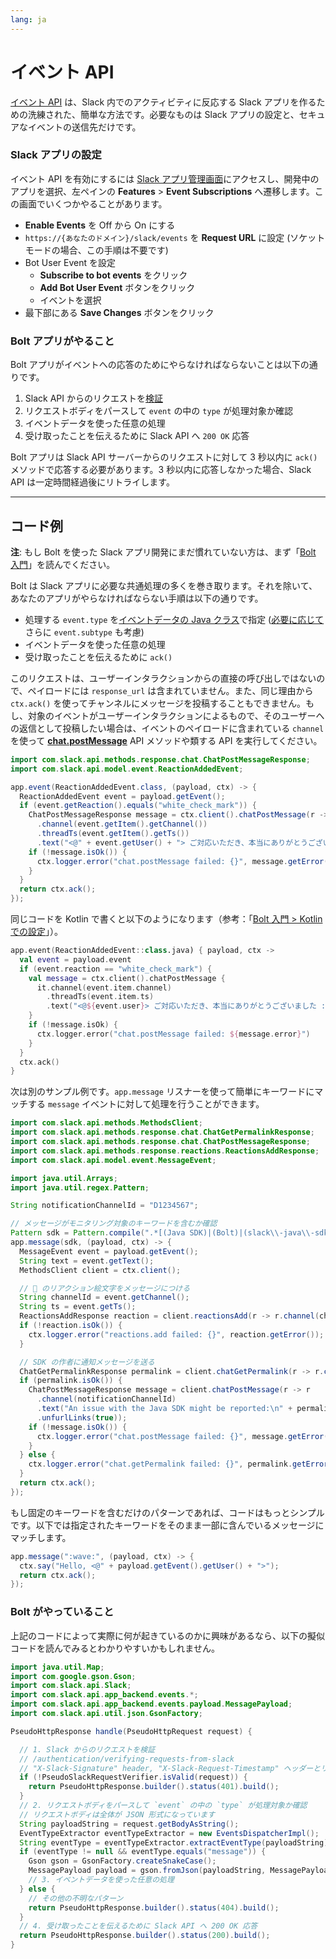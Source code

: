 ```yaml
---
lang: ja
---
```


# イベント API

[イベント API](/apis/events-api/) は、Slack 内でのアクティビティに反応する Slack アプリを作るための洗練された、簡単な方法です。必要なものは Slack アプリの設定と、セキュアなイベントの送信先だけです。

### Slack アプリの設定

イベント API を有効にするには [Slack アプリ管理画面](http://api.slack.com/apps)にアクセスし、開発中のアプリを選択、左ペインの **Features** > **Event Subscriptions** へ遷移します。この画面でいくつかやることがあります。

* **Enable Events** を Off から On にする
* `https://{あなたのドメイン}/slack/events` を **Request URL** に設定 (ソケットモードの場合、この手順は不要です)
* Bot User Event を設定
  * **Subscribe to bot events** をクリック
  * **Add Bot User Event** ボタンをクリック
  * イベントを選択
* 最下部にある **Save Changes** ボタンをクリック


### Bolt アプリがやること

Bolt アプリがイベントへの応答のためにやらなければならないことは以下の通りです。

1. Slack API からのリクエストを[検証](/authentication/verifying-requests-from-slack)
1. リクエストボディをパースして `event` の中の `type` が処理対象か確認
1. イベントデータを使った任意の処理
1. 受け取ったことを伝えるために Slack API へ `200 OK` 応答

Bolt アプリは Slack API サーバーからのリクエストに対して 3 秒以内に `ack()` メソッドで応答する必要があります。3 秒以内に応答しなかった場合、Slack API は一定時間経過後にリトライします。

---
## コード例

**注**: もし Bolt を使った Slack アプリ開発にまだ慣れていない方は、まず「[Bolt 入門](/java-slack-sdk/guides/getting-started-with-bolt)」を読んでください。

Bolt は Slack アプリに必要な共通処理の多くを巻き取ります。それを除いて、あなたのアプリがやらなければならない手順は以下の通りです。

* 処理する `event.type` を[イベントデータの Java クラス](https://oss.sonatype.org/service/local/repositories/releases/archive/com/slack/api/slack-api-model/sdkLatestVersion/slack-api-model-sdkLatestVersion-javadoc.jar/!/com/slack/api/model/event/Event.html)で指定 ([必要に応じて](/reference/events/message)さらに `event.subtype` も考慮)
* イベントデータを使った任意の処理
* 受け取ったことを伝えるために `ack()`

このリクエストは、ユーザーインタラクションからの直接の呼び出しではないので、ペイロードには `response_url` は含まれていません。また、同じ理由から `ctx.ack()` を使ってチャンネルにメッセージを投稿することもできません。もし、対象のイベントがユーザーインタラクションによるもので、そのユーザーへの返信として投稿したい場合は、イベントのペイロードに含まれている `channel` を使って [**chat.postMessage**](/reference/methods/chat.postMessage) API メソッドや類する API を実行してください。

```java
import com.slack.api.methods.response.chat.ChatPostMessageResponse;
import com.slack.api.model.event.ReactionAddedEvent;

app.event(ReactionAddedEvent.class, (payload, ctx) -> {
  ReactionAddedEvent event = payload.getEvent();
  if (event.getReaction().equals("white_check_mark")) {
    ChatPostMessageResponse message = ctx.client().chatPostMessage(r -> r
      .channel(event.getItem().getChannel())
      .threadTs(event.getItem().getTs())
      .text("<@" + event.getUser() + "> ご対応いただき、本当にありがとうございました :two_hearts:"));
    if (!message.isOk()) {
      ctx.logger.error("chat.postMessage failed: {}", message.getError());
    }
  }
  return ctx.ack();
});
```

同じコードを Kotlin で書くと以下のようになります（参考：「[Bolt 入門 > Kotlin での設定](/java-slack-sdk/guides/getting-started-with-bolt#getting-started-in-kotlin)」）。

```kotlin
app.event(ReactionAddedEvent::class.java) { payload, ctx ->
  val event = payload.event
  if (event.reaction == "white_check_mark") {
    val message = ctx.client().chatPostMessage {
      it.channel(event.item.channel)
        .threadTs(event.item.ts)
        .text("<@${event.user}> ご対応いただき、本当にありがとうございました :two_hearts:")
    }
    if (!message.isOk) {
      ctx.logger.error("chat.postMessage failed: ${message.error}")
    }
  }
  ctx.ack()
}
```

次は別のサンプル例です。`app.message` リスナーを使って簡単にキーワードにマッチする `message` イベントに対して処理を行うことができます。

```java
import com.slack.api.methods.MethodsClient;
import com.slack.api.methods.response.chat.ChatGetPermalinkResponse;
import com.slack.api.methods.response.chat.ChatPostMessageResponse;
import com.slack.api.methods.response.reactions.ReactionsAddResponse;
import com.slack.api.model.event.MessageEvent;

import java.util.Arrays;
import java.util.regex.Pattern;

String notificationChannelId = "D1234567";

// メッセージがモニタリング対象のキーワードを含むか確認
Pattern sdk = Pattern.compile(".*[(Java SDK)|(Bolt)|(slack\\-java\\-sdk)].*", Pattern.CASE_INSENSITIVE);
app.message(sdk, (payload, ctx) -> {
  MessageEvent event = payload.getEvent();
  String text = event.getText();
  MethodsClient client = ctx.client();

  // 👀 のリアクション絵文字をメッセージにつける
  String channelId = event.getChannel();
  String ts = event.getTs();
  ReactionsAddResponse reaction = client.reactionsAdd(r -> r.channel(channelId).timestamp(ts).name("eyes"));
  if (!reaction.isOk()) {
    ctx.logger.error("reactions.add failed: {}", reaction.getError());
  }

  // SDK の作者に通知メッセージを送る
  ChatGetPermalinkResponse permalink = client.chatGetPermalink(r -> r.channel(channelId).messageTs(ts));
  if (permalink.isOk()) {
    ChatPostMessageResponse message = client.chatPostMessage(r -> r
      .channel(notificationChannelId)
      .text("An issue with the Java SDK might be reported:\n" + permalink.getPermalink())
      .unfurlLinks(true));
    if (!message.isOk()) {
      ctx.logger.error("chat.postMessage failed: {}", message.getError());
    }
  } else {
    ctx.logger.error("chat.getPermalink failed: {}", permalink.getError());
  }
  return ctx.ack();
});
```

もし固定のキーワードを含むだけのパターンであれば、コードはもっとシンプルです。以下では指定されたキーワードをそのまま一部に含んでいるメッセージにマッチします。

```java
app.message(":wave:", (payload, ctx) -> {
  ctx.say("Hello, <@" + payload.getEvent().getUser() + ">");
  return ctx.ack();
});
```

### Bolt がやっていること

上記のコードによって実際に何が起きているのかに興味があるなら、以下の擬似コードを読んでみるとわかりやすいかもしれません。

```java
import java.util.Map;
import com.google.gson.Gson;
import com.slack.api.Slack;
import com.slack.api.app_backend.events.*;
import com.slack.api.app_backend.events.payload.MessagePayload;
import com.slack.api.util.json.GsonFactory;

PseudoHttpResponse handle(PseudoHttpRequest request) {

  // 1. Slack からのリクエストを検証
  // /authentication/verifying-requests-from-slack
  // "X-Slack-Signature" header, "X-Slack-Request-Timestamp" ヘッダーとリクエストボディを検証
  if (!PseudoSlackRequestVerifier.isValid(request)) {
    return PseudoHttpResponse.builder().status(401).build();
  }
  // 2. リクエストボディをパースして `event` の中の `type` が処理対象か確認
  // リクエストボディは全体が JSON 形式になっています
  String payloadString = request.getBodyAsString();
  EventTypeExtractor eventTypeExtractor = new EventsDispatcherImpl();
  String eventType = eventTypeExtractor.extractEventType(payloadString);
  if (eventType != null && eventType.equals("message")) {
    Gson gson = GsonFactory.createSnakeCase();
    MessagePayload payload = gson.fromJson(payloadString, MessagePayload.class);
    // 3. イベントデータを使った任意の処理
  } else {
    // その他の不明なパターン
    return PseudoHttpResponse.builder().status(404).build();
  }
  // 4. 受け取ったことを伝えるために Slack API へ 200 OK 応答
  return PseudoHttpResponse.builder().status(200).build();
}
```
